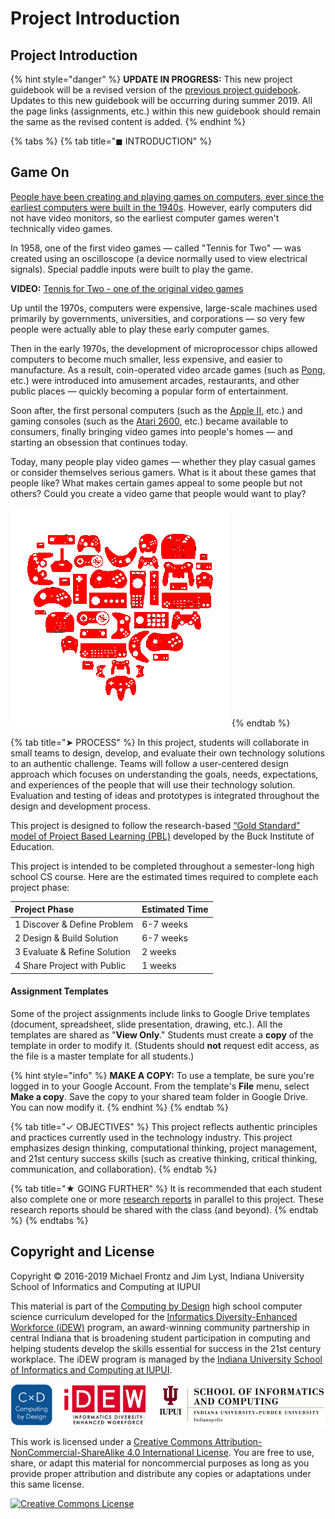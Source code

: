 # Project Introduction

## Project Introduction

{% hint style="danger" %}
**UPDATE IN PROGRESS:** This new project guidebook will be a revised version of the [previous project guidebook](https://docs.idew.org/video-game/). Updates to this new guidebook will be occurring during summer 2019. All the page links \(assignments, etc.\) within this new guidebook should remain the same as the revised content is added.
{% endhint %}

{% tabs %}
{% tab title="◼ INTRODUCTION" %}
## Game On

[People have been creating and playing games on computers, ever since the earliest computers were built in the 1940s](https://en.wikipedia.org/wiki/History_of_video_games). However, early computers did not have video monitors, so the earliest computer games weren't technically video games.

In 1958, one of the first video games — called "Tennis for Two" — was created using an oscilloscope \(a device normally used to view electrical signals\). Special paddle inputs were built to play the game.

**VIDEO:** [Tennis for Two - one of the original video games](https://www.youtube.com/watch?v=6PG2mdU_i8k)

Up until the 1970s, computers were expensive, large-scale machines used primarily by governments, universities, and corporations — so very few people were actually able to play these early computer games.

Then in the early 1970s, the development of microprocessor chips allowed computers to become much smaller, less expensive, and easier to manufacture. As a result, coin-operated video arcade games \(such as [Pong](https://en.wikipedia.org/wiki/Pong), etc.\) were introduced into amusement arcades, restaurants, and other public places — quickly becoming a popular form of entertainment.

Soon after, the first personal computers \(such as the [Apple II](https://en.wikipedia.org/wiki/Apple_II), etc.\) and gaming consoles \(such as the [Atari 2600](https://en.wikipedia.org/wiki/Atari_2600), etc.\) became available to consumers, finally bringing video games into people's homes — and starting an obsession that continues today.

Today, many people play video games — whether they play casual games or consider themselves serious gamers. What is it about these games that people like? What makes certain games appeal to some people but not others? Could you create a video game that people would want to play?

![](.gitbook/assets/game-heart.png)
{% endtab %}

{% tab title="➤ PROCESS" %}
In this project, students will collaborate in small teams to design, develop, and evaluate their own technology solutions to an authentic challenge. Teams will follow a user-centered design approach which focuses on understanding the goals, needs, expectations, and experiences of the people that will use their technology solution. Evaluation and testing of ideas and prototypes is integrated throughout the design and development process.

This project is designed to follow the research-based [“Gold Standard” model of Project Based Learning \(PBL\)](https://www.pblworks.org/what-is-pbl) developed by the Buck Institute of Education.

This project is intended to be completed throughout a semester-long high school CS course. Here are the estimated times required to complete each project phase:

| **Project Phase** | **Estimated Time** |
| :--- | :--- |
| 1 Discover & Define Problem | 6-7 weeks |
| 2 Design & Build Solution | 6-7 weeks |
| 3 Evaluate & Refine Solution | 2 weeks |
| 4 Share Project with Public | 1 weeks |

#### Assignment Templates

Some of the project assignments include links to Google Drive templates \(document, spreadsheet, slide presentation, drawing, etc.\). All the templates are shared as "**View Only**." Students must create a **copy** of the template in order to modify it. \(Students should **not** request edit access, as the file is a master template for all students.\)

{% hint style="info" %}
**MAKE A COPY:**  To use a template, be sure you're logged in to your Google Account. From the template's **File** menu, select **Make a copy**. Save the copy to your shared team folder in Google Drive. You can now modify it.
{% endhint %}
{% endtab %}

{% tab title="✓ OBJECTIVES" %}
This project reflects authentic principles and practices currently used in the technology industry. This project emphasizes design thinking, computational thinking, project management, and 21st century success skills \(such as creative thinking, critical thinking, communication, and collaboration\).
{% endtab %}

{% tab title="★ GOING FURTHER" %}
It is recommended that each student also complete one or more [research reports](https://docs.idew.org/research-topics-in-computing/) in parallel to this project. These research reports should be shared with the class \(and beyond\).
{% endtab %}
{% endtabs %}

## Copyright and License

Copyright © 2016-2019 Michael Frontz and Jim Lyst, Indiana University School of Informatics and Computing at IUPUI

This material is part of the [Computing by Design](https://docs.idew.org/the-cxd-framework/) high school computer science curriculum developed for the [Informatics Diversity-Enhanced Workforce \(iDEW\)](http://soic.iupui.edu/idew/) program, an award-winning community partnership in central Indiana that is broadening student participation in computing and helping students develop the skills essential for success in the 21st century workplace. The iDEW program is managed by the [Indiana University School of Informatics and Computing at IUPUI](https://soic.iupui.edu/).

![](.gitbook/assets/cxd-idew-soic-logo.png)

This work is licensed under a [Creative Commons Attribution-NonCommercial-ShareAlike 4.0 International License](http://creativecommons.org/licenses/by-nc-sa/4.0/). You are free to use, share, or adapt this material for noncommercial purposes as long as you provide proper attribution and distribute any copies or adaptations under this same license.

[![Creative Commons License](https://i.creativecommons.org/l/by-nc-sa/4.0/88x31.png)](http://creativecommons.org/licenses/by-nc-sa/4.0/)

